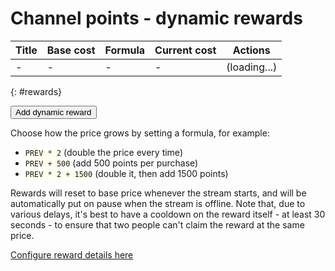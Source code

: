 # Channel points - dynamic rewards

Title | Base cost | Formula | Current cost | Actions
------|-----------|---------|--------------|--------
-     | -         | -       | -            | (loading...)
{: #rewards}

<button type=button id=add>Add dynamic reward</button>

Choose how the price grows by setting a formula, for example:
* `PREV * 2` (double the price every time)
* `PREV + 500` (add 500 points per purchase)
* `PREV * 2 + 1500` (double it, then add 1500 points)

Rewards will reset to base price whenever the stream starts, and will be automatically
put on pause when the stream is offline. Note that, due to various delays, it's best to
have a cooldown on the reward itself - at least 30 seconds - to ensure that two people
can't claim the reward at the same price.

[Configure reward details here](https://dashboard.twitch.tv/viewer-rewards/channel-points/rewards)

<script type=module src="$$static||dynamics.js$$"></script>

<style>
input[type=number] {width: 4em;}
code {background: #ffe;}
</style>
